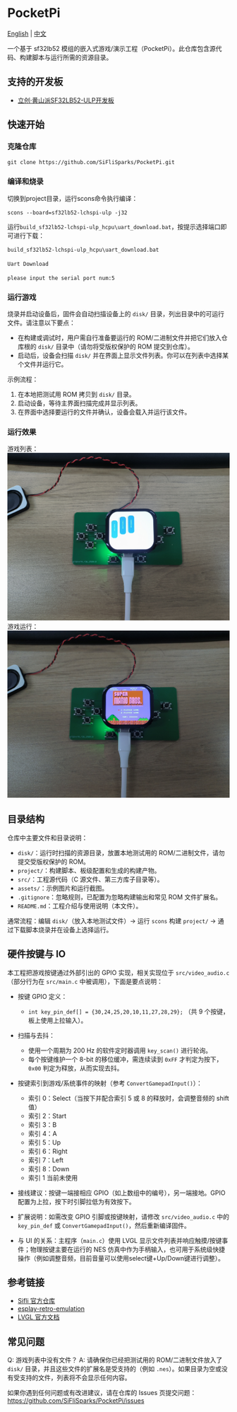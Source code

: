 # PocketPi

[English](README_EN.md) | [中文](README.md)

一个基于 sf32lb52 模组的嵌入式游戏/演示工程（PocketPi）。此仓库包含源代码、构建脚本与运行所需的资源目录。

## 支持的开发板
- [立创·黄山派SF32LB52-ULP开发板](https://lckfb.com/project/detail/lckfb-hspi-sf32lb52-ulp?param=baseInfo)

## 快速开始

### 克隆仓库

```
git clone https://github.com/SiFliSparks/PocketPi.git
```

### 编译和烧录

切换到project目录，运行scons命令执行编译：
```
scons --board=sf32lb52-lchspi-ulp -j32
```

运行`build_sf32lb52-lchspi-ulp_hcpu\uart_download.bat`，按提示选择端口即可进行下载：

```
build_sf32lb52-lchspi-ulp_hcpu\uart_download.bat

Uart Download

please input the serial port num:5
```

### 运行游戏

烧录并启动设备后，固件会自动扫描设备上的 `disk/` 目录，列出目录中的可运行文件。请注意以下要点：

- 在构建或调试时，用户需自行准备要运行的 ROM/二进制文件并把它们放入仓库根的 `disk/` 目录中（请勿将受版权保护的 ROM 提交到仓库）。
- 启动后，设备会扫描 `disk/` 并在界面上显示文件列表。你可以在列表中选择某个文件并运行它。

示例流程：

1. 在本地把测试用 ROM 拷贝到 `disk/` 目录。
2. 启动设备，等待主界面扫描完成并显示列表。
3. 在界面中选择要运行的文件并确认，设备会载入并运行该文件。

### 运行效果
游戏列表：
![image](assets/game_list.jpg)
游戏运行：
![image](assets/game_running.jpg)

## 目录结构
仓库中主要文件和目录说明：

- `disk/`：运行时扫描的资源目录，放置本地测试用的 ROM/二进制文件，请勿提交受版权保护的 ROM。
- `project/`：构建脚本、板级配置和生成的构建产物。
- `src/`：工程源代码（C 源文件、第三方库子目录等）。
- `assets/`：示例图片和运行截图。
- `.gitignore`：忽略规则，已配置为忽略构建输出和常见 ROM 文件扩展名。
- `README.md`：工程介绍与使用说明（本文件）。

通常流程：编辑 `disk/`（放入本地测试文件）→ 运行 `scons` 构建 `project/` → 通过下载脚本烧录并在设备上选择运行。

## 硬件按键与 IO

本工程把游戏按键通过外部引出的 GPIO 实现，相关实现位于 `src/video_audio.c`（部分行为在 `src/main.c` 中被调用），下面是要点说明：

- 按键 GPIO 定义：
	- `int key_pin_def[] = {30,24,25,20,10,11,27,28,29};` （共 9 个按键，板上使用上拉输入）。
- 扫描与去抖：
	- 使用一个周期为 200 Hz 的软件定时器调用 `key_scan()` 进行轮询。
	- 每个按键维护一个 8-bit 的移位缓冲，需连续读到 `0xFF` 才判定为按下，`0x00` 判定为释放，从而实现去抖。
- 按键索引到游戏/系统事件的映射（参考 `ConvertGamepadInput()`）：
	- 索引 0：Select（当按下并配合索引 5 或 8 的释放时，会调整音频的 shift 值）
	- 索引 2：Start
	- 索引 3：B
	- 索引 4：A
	- 索引 5：Up
	- 索引 6：Right
	- 索引 7：Left
	- 索引 8：Down
	- 索引 1 当前未使用

- 接线建议：按键一端接相应 GPIO（如上数组中的编号），另一端接地。GPIO 配置为上拉，按下时引脚拉低为有效按下。

- 扩展说明：如需改变 GPIO 引脚或按键映射，请修改 `src/video_audio.c` 中的 `key_pin_def` 或 `ConvertGamepadInput()`，然后重新编译固件。

- 与 UI 的关系：主程序（`main.c`）使用 LVGL 显示文件列表并响应触摸/按键事件；物理按键主要在运行的 NES 仿真中作为手柄输入，也可用于系统级快捷操作（例如调整音频，目前音量可以使用select键+Up/Down键进行调整）。

## 参考链接
- [Sifli 官方仓库](https://github.com/OpenSiFli/SiFli-SDK/tree/main)
- [esplay-retro-emulation](https://github.com/pebri86/esplay-retro-emulation?tab=readme-ov-file)
- [LVGL 官方文档](https://docs.lvgl.io/latest/en/html/index.html)

## 常见问题
Q: 游戏列表中没有文件？
A: 请确保你已经把测试用的 ROM/二进制文件放入了 `disk/` 目录，并且这些文件的扩展名是受支持的（例如 `.nes`）。如果目录为空或没有受支持的文件，列表将不会显示任何内容。

如果你遇到任何问题或有改进建议，请在仓库的 Issues 页提交问题： https://github.com/SiFliSparks/PocketPi/issues
